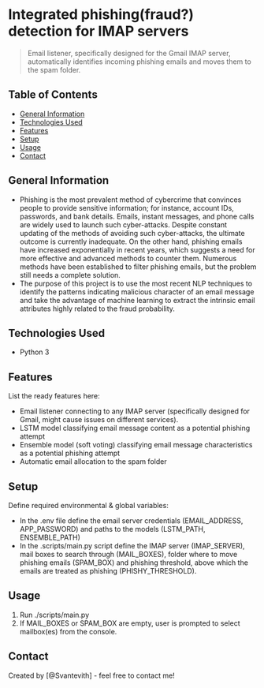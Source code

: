 # Integrated phishing(fraud?) detection for IMAP servers
> Email listener, specifically designed for the Gmail IMAP server, automatically identifies incoming phishing emails and moves them to the spam folder. 

## Table of Contents
* [General Information](#general-information)
* [Technologies Used](#technologies-used)
* [Features](#features)
* [Setup](#setup)
* [Usage](#usage)
* [Contact](#contact)

## General Information
- Phishing is the most prevalent method of cybercrime that convinces people to provide sensitive information; for instance, account IDs, passwords, and bank details. Emails, instant messages, and phone calls are widely used to launch such cyber-attacks. Despite constant updating of the methods of avoiding such cyber-attacks, the ultimate outcome is currently inadequate. On the other hand, phishing emails have increased exponentially in recent years, which suggests a need for more effective and advanced methods to counter them. Numerous methods have been established to filter phishing emails, but the problem still needs a complete solution. 
- The purpose of this project is to use the most recent NLP techniques to identify the patterns indicating malicious character of an email message and take the advantage of machine learning to extract the intrinsic email attributes highly related to the fraud probability. 

## Technologies Used
- Python 3

## Features
List the ready features here:
- Email listener connecting to any IMAP server (specifically designed for Gmail, might cause issues on different services).
- LSTM model classifying email message content as a potential phishing attempt
- Ensemble model (soft voting) classifying email message characteristics as a potential phishing attempt
- Automatic email allocation to the spam folder

## Setup
Define required environmental & global variables:
- In the .env file define the email server credentials (EMAIL_ADDRESS, APP_PASSWORD) and paths to the models (LSTM_PATH, ENSEMBLE_PATH)
- In the .scripts/main.py script define the IMAP server (IMAP_SERVER), mail boxes to search through (MAIL_BOXES), folder where to move phishing emails (SPAM_BOX) and phishing threshold, above which the emails are treated as phishing (PHISHY_THRESHOLD).

## Usage
1. Run ./scripts/main.py
2. If MAIL_BOXES or SPAM_BOX are empty, user is prompted to select mailbox(es) from the console.

## Contact
Created by [@Svantevith] - feel free to contact me!
